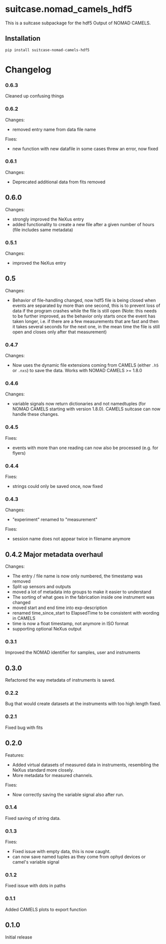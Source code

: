 # suitcase.nomad_camels_hdf5

This is a suitcase subpackage for the hdf5 Output of NOMAD CAMELS.

## Installation

```
pip install suitcase-nomad-camels-hdf5
```



# Changelog

### 0.6.3
Cleaned up confusing things

### 0.6.2
Changes:
- removed entry name from data file name

Fixes:
- new function with new datafile in some cases threw an error, now fixed

### 0.6.1
Changes:
- Deprecated additional data from fits removed

## 0.6.0
Changes:
- strongly improved the NeXus entry
- added functionality to create a new file after a given number of hours (file includes same metadata)

### 0.5.1
Changes:
- improved the NeXus entry

## 0.5
Changes:
- Behavior of file-handling changed, now hdf5 file is being closed when events are separated by more than one second, this is to prevent loss of data if the program crashes while the file is still open (Note: this needs to be further improved, as the behavior only starts once the event has taken longer, i.e. if there are a few measurements that are fast and then it takes several seconds for the next one, in the mean time the file is still open and closes only after that measurement)

### 0.4.7

Changes:

- Now uses the dynamic file extensions coming from CAMELS (either `.h5` or `.nxs`) to save the data. Works with NOMAD CAMELS >= 1.8.0

### 0.4.6

Changes:

- variable signals now return dictionaries and not namedtuples (for NOMAD CAMELS starting with version 1.8.0). CAMELS suitcase can now handle these changes.

### 0.4.5
Fixes:
- events with more than one reading can now also be processed (e.g. for flyers)

### 0.4.4
Fixes:
- strings could only be saved once, now fixed

### 0.4.3
Changes:
- "experiment" renamed to "measurement"

Fixes:
- session name does not appear twice in filename anymore

## 0.4.2 Major metadata overhaul
Changes:
- The entry / file name is now only numbered, the timestamp was removed
- Split up sensors and outputs
- moved a lot of metadata into groups to make it easier to understand
- The sorting of what goes in the fabrication inside one instrument was changed
- moved start and end time into exp-description
- renamed time_since_start to ElapsedTime to be consistent with wording in CAMELS
- time is now a float timestamp, not anymore in ISO format
- supporting optional NeXus output

### 0.3.1
Improved the NOMAD identifier for samples, user and instruments

## 0.3.0
Refactored the way metadata of instruments is saved.

### 0.2.2
Bug that would create datasets at the instruments with too high length fixed.

### 0.2.1
Fixed bug with fits

## 0.2.0
Features:
- Added virtual datasets of measured data in instruments, resembling the NeXus standard more closely.
- More metadata for measured channels.

Fixes:
- Now correctly saving the variable signal also after run.


### 0.1.4
Fixed saving of string data.

### 0.1.3
Fixes:
- Fixed issue with empty data, this is now caught.
- can now save named tuples as they come from ophyd devices or camel's variable signal

### 0.1.2
Fixed issue with dots in paths

### 0.1.1
Added CAMELS plots to export function

## 0.1.0
Initial release
